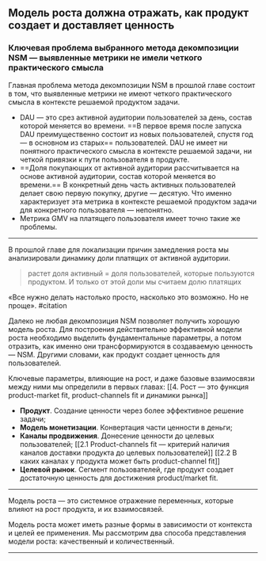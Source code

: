 ## Модель роста должна отражать, как продукт создает и доставляет ценность

### Ключевая проблема выбранного метода декомпозиции NSM — выявленные метрики не имели четкого практического смысла

Главная проблема метода декомпозиции NSM в прошлой главе состоит в том, что выявленные метрики не имеют четкого практического смысла в контексте решаемой продуктом задачи.

- DAU — это срез активной аудитории пользователей за день, состав которой меняется во времени. ==В первое время после запуска DAU преимущественно состоит из новых пользователей, спустя год — в основном из старых== пользователей. DAU не имеет ни понятного практического смысла в контексте решаемой задачи, ни четкой привязки к пути пользователя в продукте.
- ==Доля покупающих от активной аудитории рассчитывается на основе активной аудитории, состав которой меняется во времени.== В конкретный день часть активных пользователей делает свою первую покупку, другие — десятую. Что именно характеризует эта метрика в контексте решаемой продуктом задачи для конкретного пользователя — непонятно.
- Метрика GMV на платящего пользователя имеет точно такие же проблемы.
---
В прошлой главе для локализации причин замедления роста мы анализировали динамику доли платящих от активной аудитории.
> растет доля активный = доля пользователей, которые пользуются продуктом. И только от этой доли мы считаем долю платящих

«Все нужно делать настолько просто, насколько это возможно. Но не проще». #citation 

Далеко не любая декомпозиция NSM позволяет получить хорошую модель роста. Для построения действительно эффективной модели роста необходимо выделить фундаментальные параметры, а потом отразить, как именно они трансформируются в создаваемую ценность — NSM. Другими словами, как продукт создает ценность для пользователей.

Ключевые параметры, влияющие на рост, и даже базовые взаимосвязи между ними мы определили в первых главах: [[4. Рост — это функция product-market fit, product-channels fit и динамики рынка]]

- **Продукт**. Создание ценности через более эффективное решение задачи;
- **Модель монетизации**. Конвертация части ценности в деньги;
- **Каналы продвижения**. Донесение ценности до целевых пользователей; [[2.1 Product-channels fit — критерий наличия каналов доставки продукта до целевых пользователей]] [[2.2 В каких каналах у продукта может быть product-channel fit]]
- **Целевой рынок**. Сегмент пользователей, где продукт создает достаточную ценность для достижения product/market fit.

---

Модель роста — это системное отражение переменных, которые влияют на рост продукта, и их взаимосвязей.

Модель роста может иметь разные формы в зависимости от контекста и целей ее применения. Мы рассмотрим два способа представления модели роста: качественный и количественный.


---

